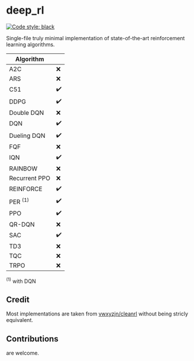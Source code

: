 # deep_rl

[![Code style: black](https://img.shields.io/badge/code%20style-black-000000.svg)](https://github.com/psf/black)

Single-file truly minimal implementation of state-of-the-art reinforcement learning algorithms.

| Algorithm          |                    |
| ------------------ | ------------------ |
| A2C                | :x:                |
| ARS                | :x:                |
| C51                | :heavy_check_mark: |
| DDPG               | :heavy_check_mark: |
| Double DQN         | :x:                |
| DQN                | :heavy_check_mark: |
| Dueling DQN        | :heavy_check_mark: |
| FQF                | :x:                |
| IQN                | :heavy_check_mark: |
| RAINBOW            | :x:                |
| Recurrent PPO      | :x:                |
| REINFORCE          | :heavy_check_mark: |
| PER <sup>(1)</sup> | :heavy_check_mark: |
| PPO                | :heavy_check_mark: |
| QR-DQN             | :x:                |
| SAC                | :heavy_check_mark: |
| TD3                | :x:                |
| TQC                | :x:                |
| TRPO               | :x:                |

<sup>(1)</sup> with DQN

## Credit

Most implementations are taken from [vwxyzjn/cleanrl](https://github.com/vwxyzjn/cleanrl) without being stricly equivalent.

## Contributions

are welcome.
